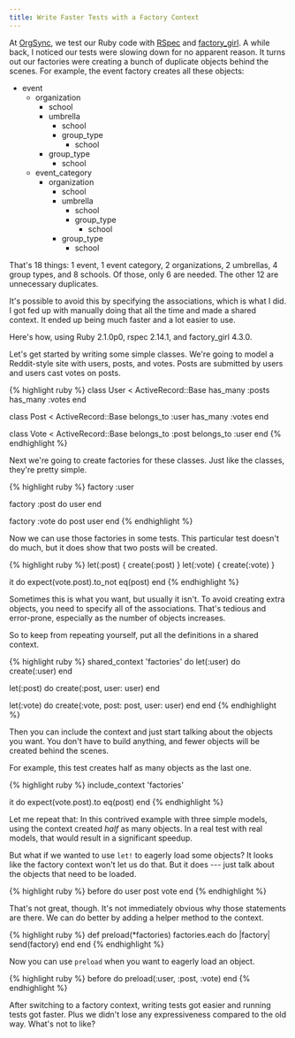 ```yaml
---
title: Write Faster Tests with a Factory Context
---
```


At [OrgSync][1], we test our Ruby code with [RSpec][2] and
[factory_girl][3]. A while back, I noticed our tests were slowing
down for no apparent reason. It turns out our factories were creating
a bunch of duplicate objects behind the scenes. For example, the
event factory creates all these objects:

- event
  - organization
    - school
    - umbrella
      - school
      - group_type
        - school
    - group_type
      - school
  - event_category
    - organization
      - school
      - umbrella
        - school
        - group_type
          - school
      - group_type
        - school

That's 18 things: 1 event, 1 event category, 2 organizations, 2
umbrellas, 4 group types, and 8 schools. Of those, only 6 are needed.
The other 12 are unnecessary duplicates.

It's possible to avoid this by specifying the associations, which
is what I did. I got fed up with manually doing that all the time
and made a shared context. It ended up being much faster and a lot
easier to use.

Here's how, using Ruby 2.1.0p0, rspec 2.14.1, and factory_girl 4.3.0.

Let's get started by writing some simple classes. We're going to
model a Reddit-style site with users, posts, and votes. Posts are
submitted by users and users cast votes on posts.

{% highlight ruby %}
class User < ActiveRecord::Base
  has_many :posts
  has_many :votes
end

class Post < ActiveRecord::Base
  belongs_to :user
  has_many :votes
end

class Vote < ActiveRecord::Base
  belongs_to :post
  belongs_to :user
end
{% endhighlight %}

Next we're going to create factories for these classes. Just like
the classes, they're pretty simple.

{% highlight ruby %}
factory :user

factory :post do
  user
end

factory :vote do
  post
  user
end
{% endhighlight %}

Now we can use those factories in some tests. This particular test
doesn't do much, but it does show that two posts will be created.

{% highlight ruby %}
let(:post) { create(:post) }
let(:vote) { create(:vote) }

it do
  expect(vote.post).to_not eq(post)
end
{% endhighlight %}

Sometimes this is what you want, but usually it isn't. To avoid
creating extra objects, you need to specify all of the associations.
That's tedious and error-prone, especially as the number of objects
increases.

So to keep from repeating yourself, put all the definitions in a
shared context.

{% highlight ruby %}
shared_context 'factories' do
  let(:user) do
    create(:user)
  end

  let(:post) do
    create(:post, user: user)
  end

  let(:vote) do
    create(:vote, post: post, user: user)
  end
end
{% endhighlight %}

Then you can include the context and just start talking about the
objects you want. You don't have to build anything, and fewer objects
will be created behind the scenes.

For example, this test creates half as many objects as the last one.

{% highlight ruby %}
include_context 'factories'

it do
  expect(vote.post).to eq(post)
end
{% endhighlight %}

Let me repeat that: In this contrived example with three simple
models, using the context created *half* as many objects. In a real
test with real models, that would result in a significant speedup.

But what if we wanted to use `let!` to eagerly load some objects?
It looks like the factory context won't let us do that. But it does
--- just talk about the objects that need to be loaded.

{% highlight ruby %}
before do
  user
  post
  vote
end
{% endhighlight %}

That's not great, though. It's not immediately obvious why those
statements are there. We can do better by adding a helper method
to the context.

{% highlight ruby %}
def preload(*factories)
  factories.each do |factory|
    send(factory)
  end
end
{% endhighlight %}

Now you can use `preload` when you want to eagerly load an object.

{% highlight ruby %}
before do
  preload(:user, :post, :vote)
end
{% endhighlight %}

After switching to a factory context, writing tests got easier and
running tests got faster. Plus we didn't lose any expressiveness
compared to the old way. What's not to like?

[1]: http://www.orgsync.com
[2]: http://rspec.info
[3]: https://github.com/thoughtbot/factory_girl

